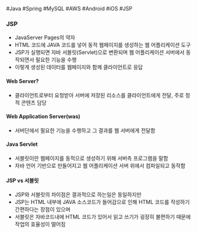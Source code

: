 #Java #Spring #MySQL #AWS #Android #iOS #JSP

### JSP
- JavaServer Pages의 약자
- HTML 코드에 JAVA 코드를 넣어 동적 웹페이지를 생성하는 웹 어플리케이션 도구
- JSP가 실행되면 자바 서블릿(Servlet)으로 변환되며 웹 어플리케이션 서버에서 동작되면서 필요한 기능을 수행
- 이렇게 생성된 데이터를 웹페이지와 함께 클라이언트로 응답

#### Web Server?
- 클라이언트로부터 요청받아 서버에 저장된 리소스를 클라이언트에게 전달, 주로 정적 콘텐츠 담당

#### Web Application Server(was)
- 서버단에서 필요한 기능을 수행하고 그 결과를 웹 서버에게 전달함

#### Java Servlet 
- 서블릿이란 웹페이지를 동적으로 생성하기 위해 서버측 프로그램을 말함
- 자바 언어 기반으로 만들어지고 웹 어플리케이션 서버 위에서 컴파일되고 동작함

#### JSP vs 서블릿
- JSP와 서블릿의 차이점은 결과적으로 하는일은 동일하지만
- JSP는 HTML 내부에 JAVA 소스코드가 들어감으로 인해 HTML 코드를 작성하기 간편하다는 장점이 있으며
- 서블릿은 자바코드내에 HTML 코드가 있어서 읽고 쓰기가 굉장히 불편하기 때문에 작업의 효율성이 떨어짐